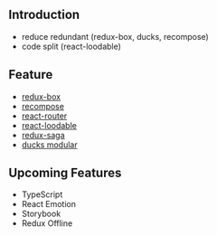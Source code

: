 ## Introduction
+ reduce redundant (redux-box, ducks, recompose)
+ code split (react-loodable)

## Feature
+ [redux-box](https://github.com/anish000kumar/redux-box#or-through-render-props)
+ [recompose](https://github.com/acdlite/recompose/blob/master/docs/API.md#withstatehandlers)
+ [react-router](https://reacttraining.com/react-router/web/guides/quick-start)
+ [react-loodable](https://github.com/jamiebuilds/react-loadable)
+ [redux-saga](https://github.com/redux-saga/redux-saga)
+ [ducks modular](https://github.com/erikras/ducks-modular-redux)

## Upcoming Features
+ TypeScript
+ React Emotion
+ Storybook
+ Redux Offline